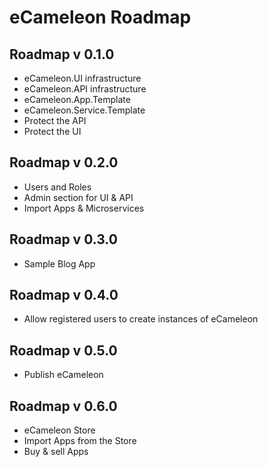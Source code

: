 # eCameleon Roadmap

## Roadmap v 0.1.0

- eCameleon.UI infrastructure
- eCameleon.API infrastructure
- eCameleon.App.Template
- eCameleon.Service.Template
- Protect the API
- Protect the UI

## Roadmap v 0.2.0

- Users and Roles
- Admin section for UI & API
- Import Apps & Microservices

## Roadmap v 0.3.0

- Sample Blog App

## Roadmap v 0.4.0

- Allow registered users to create instances of eCameleon

## Roadmap v 0.5.0

- Publish eCameleon

## Roadmap v 0.6.0

- eCameleon Store
- Import Apps from the Store
- Buy & sell Apps



